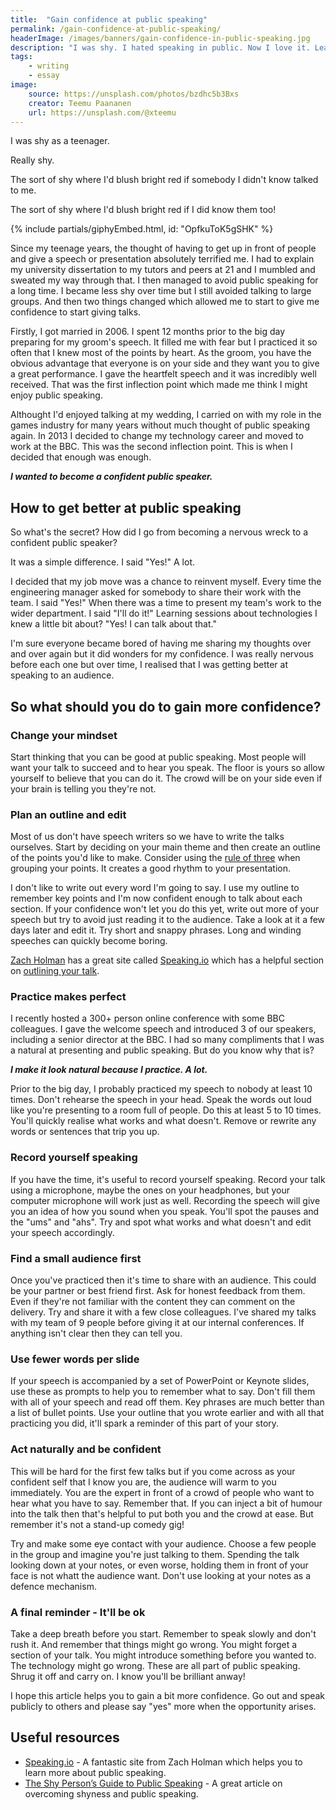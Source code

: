 ```yaml
---
title:  "Gain confidence at public speaking"
permalink: /gain-confidence-at-public-speaking/
headerImage: /images/banners/gain-confidence-in-public-speaking.jpg
description: "I was shy. I hated speaking in public. Now I love it. Learn how you can overcome your fear of talking to an audience."
tags:
    - writing
    - essay
image:
    source: https://unsplash.com/photos/bzdhc5b3Bxs
    creator: Teemu Paananen
    url: https://unsplash.com/@xteemu
---
```


I was shy as a teenager.

Really shy.

The sort of shy where I'd blush bright red if somebody I didn't know talked to me.

The sort of shy where I'd blush bright red if I did know them too!

<div class="mw6 center pv2 pv4-ns">
{% include partials/giphyEmbed.html, id: "OpfkuToK5gSHK" %}
</div>


Since my teenage years, the thought of having to get up in front of people and give a speech or presentation absolutely terrified me. I had to explain my university dissertation to my tutors and peers at 21 and I mumbled and sweated my way through that. I then managed to avoid public speaking for a long time. I became less shy over time but I still avoided talking to large groups. And then two things changed which allowed me to start to give me confidence to start giving talks.

Firstly, I got married in 2006. I spent 12 months prior to the big day preparing for my groom's speech. It filled me with fear but I practiced it so often that I knew most of the points by heart. As the groom, you have the obvious advantage that everyone is on your side and they want you to give a great performance. I gave the heartfelt speech and it was incredibly well received. That was the first inflection point which made me think I might enjoy public speaking.

Althought I'd enjoyed talking at my wedding, I carried on with my role in the games industry for many years without much thought of public speaking again. In 2013 I decided to change my technology career and moved to work at the BBC. This was the second inflection point. This is when I decided that enough was enough.

***I wanted to become a confident public speaker.***

## How to get better at public speaking

So what's the secret? How did I go from becoming a nervous wreck to a confident public speaker?

It was a simple difference. I said "Yes!" A lot.

I decided that my job move was a chance to reinvent myself. Every time the engineering manager asked for somebody to share their work with the team. I said "Yes!" When there was a time to present my team's work to the wider department. I said "I'll do it!" Learning sessions about technologies I knew a little bit about? "Yes! I can talk about that."

I'm sure everyone became bored of having me sharing my thoughts over and over again but it did wonders for my confidence. I was really nervous before each one but over time, I realised that I was getting better at speaking to an audience.

## So what should you do to gain more confidence?

### Change your mindset

Start thinking that you can be good at public speaking. Most people will want your talk to succeed and to hear you speak. The floor is yours so allow yourself to believe that you can do it. The crowd will be on your side even if your brain is telling you they're not.

### Plan an outline and edit

Most of us don't have speech writers so we have to write the talks ourselves. Start by deciding on your main theme and then create an outline of the points you'd like to make. Consider using the [rule of three](https://en.wikipedia.org/wiki/Rule_of_three_(writing)) when grouping your points. It creates a good rhythm to your presentation.

I don't like to write out every word I'm going to say. I use my outline to remember key points and I'm now confident enough to talk about each section. If your confidence won't let you do this yet, write out more of your speech but try to avoid just reading it to the audience. Take a look at it a few days later and edit it. Try short and snappy phrases. Long and winding speeches can quickly become boring.

[Zach Holman](https://twitter.com/holman) has a great site called [Speaking.io](https://speaking.io/) which has a helpful section on [outlining your talk](https://speaking.io/plan/an-outline/). 

### Practice makes perfect

I recently hosted a 300+ person online conference with some BBC colleagues. I gave the welcome speech and introduced 3 of our speakers, including a senior director at the BBC. I had so many compliments that I was a natural at presenting and public speaking. But do you know why that is?

***I make it look natural because I practice. A lot.***

Prior to the big day, I probably practiced my speech to nobody at least 10 times. Don't rehearse the speech in your head. Speak the words out loud like you're presenting to a room full of people. Do this at least 5 to 10 times. You'll quickly realise what works and what doesn't. Remove or rewrite any words or sentences that trip you up.

### Record yourself speaking

If you have the time, it's useful to record yourself speaking. Record your talk using a microphone, maybe the ones on your headphones, but your computer microphone will work just as well. Recording the speech will give you an idea of how you sound when you speak. You'll spot the pauses and the "ums" and "ahs". Try and spot what works and what doesn't and edit your speech accordingly.

### Find a small audience first

Once you've practiced then it's time to share with an audience. This could be your partner or best friend first. Ask for honest feedback from them. Even if they're not familiar with the content they can comment on the delivery. Try and share it with a few close colleagues. I've shared my talks with my team of 9 people before giving it at our internal conferences. If anything isn't clear then they can tell you.

### Use fewer words per slide

If your speech is accompanied by a set of PowerPoint or Keynote slides, use these as prompts to help you to remember what to say. Don't fill them with all of your speech and read off them. Key phrases are much better than a list of bullet points. Use your outline that you wrote earlier and with all that practicing you did, it'll spark a reminder of this part of your story.

### Act naturally and be confident

This will be hard for the first few talks but if you come across as your confident self that I know you are, the audience will warm to you immediately. You are the expert in front of a crowd of people who want to hear what you have to say. Remember that. If you can inject a bit of humour into the talk then that's helpful to put both you and the crowd at ease. But remember it's not a stand-up comedy gig!

Try and make some eye contact with your audience. Choose a few people in the group and imagine you're just talking to them. Spending the talk looking down at your notes, or even worse, holding them in front of your face is not whatt the audience want. Don't use looking at your notes as a defence mechanism.

### A final reminder - It'll be ok

Take a deep breath before you start. Remember to speak slowly and don't rush it. And remember that things might go wrong. You might forget a section of your talk. You might introduce something before you wanted to. The technology might go wrong. These are all part of public speaking. Shrug it off and carry on. I know you'll be brilliant anway!

I hope this article helps you to gain a bit more confidence. Go out and speak publicly to others and please say "yes" more when the opportunity arises.

## Useful resources

- [Speaking.io](https://speaking.io/) - A fantastic site from Zach Holman which helps you to learn more about public speaking. 
- [The Shy Person’s Guide to Public Speaking](https://forge.medium.com/the-shy-persons-guide-to-confidently-speaking-in-public-137859abbcef) - A great article on overcoming shyness and public speaking.